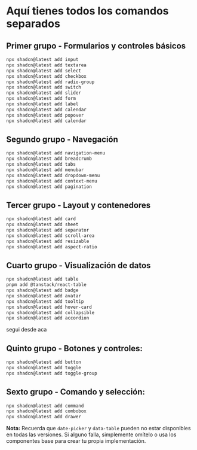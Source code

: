 # Aquí tienes todos los comandos separados

## Primer grupo - Formularios y controles básicos

```bash
npx shadcn@latest add input
npx shadcn@latest add textarea
npx shadcn@latest add select
npx shadcn@latest add checkbox
npx shadcn@latest add radio-group
npx shadcn@latest add switch
npx shadcn@latest add slider
npx shadcn@latest add form
npx shadcn@latest add label
npx shadcn@latest add calendar
npx shadcn@latest add popover
npx shadcn@latest add calendar
```

## Segundo grupo - Navegación

```bash
npx shadcn@latest add navigation-menu
npx shadcn@latest add breadcrumb
npx shadcn@latest add tabs
npx shadcn@latest add menubar
npx shadcn@latest add dropdown-menu
npx shadcn@latest add context-menu
npx shadcn@latest add pagination
```

## Tercer grupo - Layout y contenedores

```bash
npx shadcn@latest add card
npx shadcn@latest add sheet
npx shadcn@latest add separator
npx shadcn@latest add scroll-area
npx shadcn@latest add resizable
npx shadcn@latest add aspect-ratio
```

## Cuarto grupo - Visualización de datos

```bash
npx shadcn@latest add table
pnpm add @tanstack/react-table
npx shadcn@latest add badge
npx shadcn@latest add avatar
npx shadcn@latest add tooltip
npx shadcn@latest add hover-card
npx shadcn@latest add collapsible
npx shadcn@latest add accordion
```

segui desde aca

## Quinto grupo - Botones y controles:
```bash
npx shadcn@latest add button
npx shadcn@latest add toggle
npx shadcn@latest add toggle-group
```

## Sexto grupo - Comando y selección:
```bash
npx shadcn@latest add command
npx shadcn@latest add combobox
npx shadcn@latest add drawer
```

**Nota:** Recuerda que `date-picker` y `data-table` pueden no estar disponibles en todas las versiones. Si alguno falla, simplemente omítelo o usa los componentes base para crear tu propia implementación.